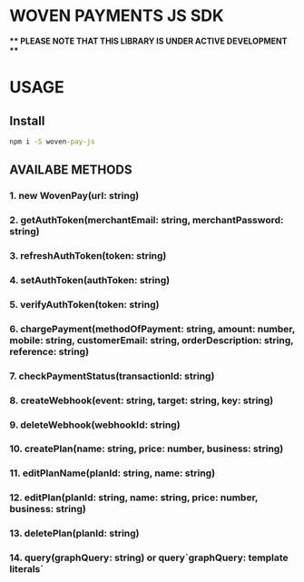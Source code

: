 # WOVEN PAYMENTS JS SDK

__** PLEASE NOTE THAT THIS LIBRARY IS UNDER ACTIVE DEVELOPMENT **__

# USAGE

## Install

```cmd
npm i -S woven-pay-js
```

## AVAILABE METHODS

### 1. new WovenPay(url: string)

### 2. getAuthToken(merchantEmail: string, merchantPassword: string)

### 3. refreshAuthToken(token: string)

### 4. setAuthToken(authToken: string)

### 5. verifyAuthToken(token: string)

### 6. chargePayment(methodOfPayment: string, amount: number, mobile: string, customerEmail: string, orderDescription: string, reference: string)

### 7. checkPaymentStatus(transactionId: string)

### 8. createWebhook(event: string, target: string, key: string)

### 9. deleteWebhook(webhookId: string)

### 10. createPlan(name: string, price: number, business: string)

### 11. editPlanName(planId: string, name: string)

### 12. editPlan(planId: string, name: string, price: number, business: string)

### 13. deletePlan(planId: string)

### 14. query(graphQuery: string) or query\`graphQuery: template literals\`
